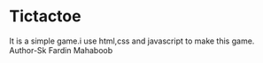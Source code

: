 # Tictactoe
It is a simple game.i use html,css and javascript to make this game.
<br>
Author-Sk Fardin Mahaboob
